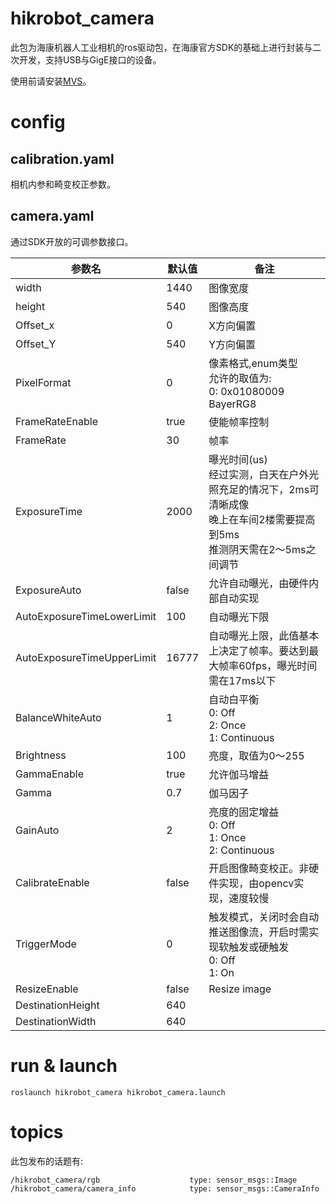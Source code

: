 # hikrobot_camera
此包为海康机器人工业相机的ros驱动包，在海康官方SDK的基础上进行封装与二次开发，支持USB与GigE接口的设备。

使用前请安装[MVS](https://www.hikrobotics.com/cn/machinevision/service/download?module=0)。

# config

## calibration.yaml

相机内参和畸变校正参数。

## camera.yaml

通过SDK开放的可调参数接口。

| 参数名 | 默认值 | 备注 |
|--|--|--|
| width | 1440 | 图像宽度|
| height | 540 | 图像高度 |
| Offset_x | 0 | X方向偏置 |
| Offset_Y | 540 | Y方向偏置 |
| PixelFormat | 0 | 像素格式,enum类型<br>允许的取值为: <br>0: 0x01080009 BayerRG8|
| FrameRateEnable | true | 使能帧率控制 |
| FrameRate | 30 | 帧率 |
| ExposureTime | 2000 | 曝光时间(us)<br>经过实测，白天在户外光照充足的情况下，2ms可清晰成像<br>晚上在车间2楼需要提高到5ms<br>推测阴天需在2～5ms之间调节 |
| ExposureAuto | false | 允许自动曝光，由硬件内部自动实现 |
| AutoExposureTimeLowerLimit | 100 | 自动曝光下限 |
| AutoExposureTimeUpperLimit | 16777 | 自动曝光上限，此值基本上决定了帧率。要达到最大帧率60fps，曝光时间需在17ms以下 |
| BalanceWhiteAuto | 1 | 自动白平衡<br>0: Off<br>2: Once<br>1: Continuous |
| Brightness | 100 | 亮度，取值为0～255 |
| GammaEnable | true | 允许伽马增益 |
| Gamma | 0.7 | 伽马因子 |
| GainAuto | 2 | 亮度的固定增益<br>0: Off<br>1: Once<br>2: Continuous |
| CalibrateEnable | false | 开启图像畸变校正。非硬件实现，由opencv实现，速度较慢 |
| TriggerMode | 0 | 触发模式，关闭时会自动推送图像流，开启时需实现软触发或硬触发<br>0: Off<br>1: On |
| ResizeEnable | false | Resize image |
| DestinationHeight | 640 |  |
| DestinationWidth | 640 | |

# run & launch

```
roslaunch hikrobot_camera hikrobot_camera.launch
```

# topics

此包发布的话题有:

```
/hikrobot_camera/rgb                    type: sensor_msgs::Image
/hikrobot_camera/camera_info            type: sensor_msgs::CameraInfo
```